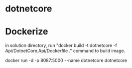 # dotnetcore

# Dockerize
in solution directory, run "docker build -t dotnetcore -f Api/DotnetCore.Api/Dockerfile ." command to build image.

docker run -d -p 8087:5000 --name dotnetcore dotnetcore
